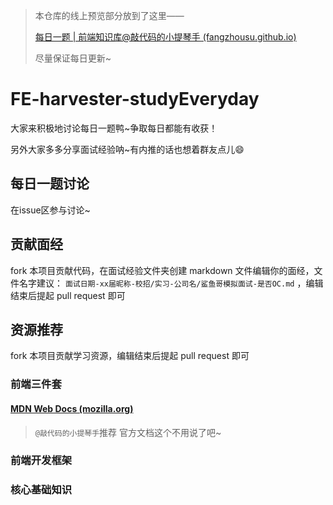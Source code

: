 > 本仓库的线上预览部分放到了这里——
>
> [每日一题 | 前端知识库@敲代码的小提琴手 (fangzhousu.github.io)](https://fangzhousu.github.io/frontend-knowledge-base/study-everyday/22-1-study.html)
>
> 尽量保证每日更新~

# FE-harvester-studyEveryday

大家来积极地讨论每日一题鸭~争取每日都能有收获！

另外大家多多分享面试经验呐~有内推的话也想着群友点儿😄

## 每日一题讨论

在issue区参与讨论~

## 贡献面经

fork 本项目贡献代码，在面试经验文件夹创建 markdown 文件编辑你的面经，文件名字建议： `面试日期-xx届昵称-校招/实习-公司名/鲨鱼哥模拟面试-是否OC.md` ，编辑结束后提起 pull request 即可



## 资源推荐

fork 本项目贡献学习资源，编辑结束后提起 pull request 即可

### 前端三件套

#### [MDN Web Docs (mozilla.org)](https://developer.mozilla.org/zh-CN/)

> `@敲代码的小提琴手`推荐 官方文档这个不用说了吧~

### 前端开发框架



### 核心基础知识